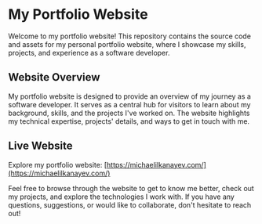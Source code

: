 # My Portfolio Website

Welcome to my portfolio website! This repository contains the source code and assets for my personal portfolio website, where I showcase my skills, projects, and experience as a software developer.

## Website Overview

My portfolio website is designed to provide an overview of my journey as a software developer. It serves as a central hub for visitors to learn about my background, skills, and the projects I've worked on. The website highlights my technical expertise, projects' details, and ways to get in touch with me.

## Live Website

Explore my portfolio website: [https://michaelilkanayev.com/](https://michaelilkanayev.com/)

Feel free to browse through the website to get to know me better, check out my projects, and explore the technologies I work with. If you have any questions, suggestions, or would like to collaborate, don't hesitate to reach out!



